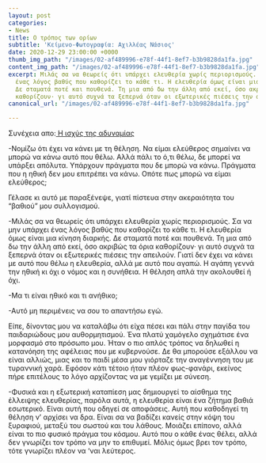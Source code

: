 ```yaml
---
layout: post
categories:
- News
title: Ο τρόπος των ορίων
subtitle: 'Κείμενο-Φωτογραφία: Αχιλλέας Νάσιος'
date: 2020-12-29 23:00:00 +0000
thumb_img_path: "/images/02-af489996-e78f-44f1-8ef7-b3b9828da1fa.jpg"
content_img_path: "/images/02-af489996-e78f-44f1-8ef7-b3b9828da1fa.jpg"
excerpt: Μιλάς σα να θεωρείς ότι υπάρχει ελευθερία χωρίς περιορισμούς. Σα να μην υπάρχει
  ένας λόγος βαθύς που καθορίζει το κάθε τι. Η ελευθερία όμως είναι μια κίνηση διαρκής.
  Δε σταματά ποτέ και πουθενά. Τη μια από δω την άλλη από εκεί, όσο ακριβώς τα όρια
  καθορίζουν· γι αυτό συχνά τα ξεπερνά όταν οι εξωτερικές πιέσεις την απειλούν.
canonical_url: "/images/02-af489996-e78f-44f1-8ef7-b3b9828da1fa.jpg"

---
```

Συνέχεια απο:<a href="https://hocusphotus.com/posts/anodus-40/" target="blank"> Η ισχύς της αδυναμίας</a>

\-Νομίζω ότι έχει να κάνει με τη θέληση. Να είμαι ελεύθερος σημαίνει να μπορώ να κάνω αυτό που θέλω. Αλλά πάλι το ό,τι θέλω, δε μπορεί να υπάρξει απόλυτα. Υπάρχουν πράγματα που δε μπορώ να κάνω. Πράγματα που η ηθική δεν μου επιτρέπει να κάνω. Οπότε πως μπορώ να είμαι ελεύθερος; 

Γέλασε κι αυτό με παραξένεψε, γιατί πίστευα στην ακεραιότητα του “βαθιού” μου συλλογισμού.

\-Μιλάς σα να θεωρείς ότι υπάρχει ελευθερία χωρίς περιορισμούς. Σα να μην υπάρχει ένας λόγος βαθύς που καθορίζει το κάθε τι. Η ελευθερία όμως είναι μια κίνηση διαρκής. Δε σταματά ποτέ και πουθενά. Τη μια από δω την άλλη από εκεί, όσο ακριβώς τα όρια καθορίζουν· γι αυτό συχνά τα ξεπερνά όταν οι εξωτερικές πιέσεις την απειλούν. Γιατί δεν έχει να κάνει με αυτό που θέλω η ελευθερία, αλλά με αυτό που αγαπώ. Η αγάπη γεννά την ηθική κι όχι ο νόμος και η συνήθεια. Η θέληση απλά την ακολουθεί ή όχι.

\-Μα τι είναι ηθικό και τι ανήθικο;

\-Αυτό μη περιμένεις να σου το απαντήσω εγώ.

Είπε, δίνοντας μου να καταλάβω ότι είχα πέσει και πάλι στην παγίδα του παιδαριώδους μου αυθορμητισμού. Ένα πλατύ χαμόγελο σχημάτισε ένα μορφασμό στο πρόσωπο μου. Ήταν ο πιο απλός τρόπος να δηλωθεί η κατανόηση της αφέλειας που με κυβερνούσε. Δε θα μπορούσε εξάλλου να είναι αλλιώς, μιας και το παιδί μέσα μου γιόρταζε την αναγέννηση του με τυραννική χαρά. Εφόσον κάτι τέτοιο ήταν πλέον φως-φανάρι, εκείνος πήρε επιτέλους το λόγο αρχίζοντας να με γεμίζει με σύνεση.

\-Φυσικά και η εξωτερική καταπίεση μας δημιουργεί το αίσθημα της έλλειψης ελευθερίας, παρόλα αυτά, η ελευθερία είναι ένα ζήτημα βαθιά εσωτερικό. Είναι αυτή που οδηγεί σε αποφάσεις. Αυτή που καθοδηγεί τη θέληση ν’ αρχίσει να δρα. Είναι σα να βαδίζει κανείς στην κόψη του ξυραφιού, μεταξύ του σωστού και του λάθους. Μοιάζει επίπονο, αλλά είναι το πιο φυσικό πράγμα του κόσμου. Αυτό που ο κάθε ένας θέλει, αλλά δεν γνωρίζει τον τρόπο να μην το επιθυμεί. Μόλις όμως βρει τον τρόπο, τότε γνωρίζει πλέον να ‘ναι λεύτερος.